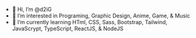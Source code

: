 - 👋 Hi, I’m @d2iG
- 👀 I’m interested in Programing, Graphic Design, Anime, Game, & Music
- 🌱 I’m currently learning HTml, CSS, Sass, Bootstrap, Tailwind, JavaScrypt, TypeScript, ReactJS, & NodeJS

